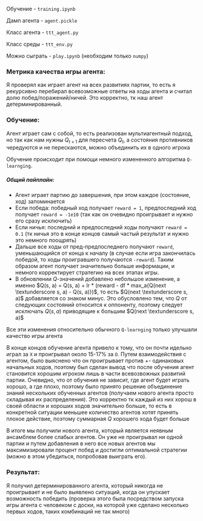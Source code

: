 Обучение - `training.ipynb`

Дамп агента - `agent.pickle`

Класс агента - `ttt_agent.py`

Класс среды - `ttt_env.py`

Можно сыграть - `play.ipynb` (необходим только `numpy`)

### Метрика качества игры агента:
Я проверял как играет агент на всех развитиях партии, то есть я рекурсивно перебирал всевозможные ответы на ходы агента и считал долю побед/поражений/ничей.
Это корректно, тк наш агент детерминированный.


### Обучение:
Агент играет сам с собой, то есть реализован мультиагентный подход, но так как нам нужны $Q_{t+1}$ для пересчета $Q_t$, а состояния противников чередуются и не перескаются, можно объединить их в одного игрока

Обучение происходит при помощи немного измененного алгоритма `Q-learnging`. 

##### Общий пайплайн:

- Агент играет партию до завершения, при этом каждое (состояние, ход) запоминается
- Если победа: победный ход получает `reward = 1`, предпоследний ход получает `reward = -1e10` (так как он очевидно проигрывает и нужно его сразу исключить)
- Если ничья: последний и предпоследний ходы получают `reward = 0.1` (тк ничья это в конце концов самый частый результат и нужно это немного поощрять)
- Дальше все ходы от пред-предпоследнего получают `reward`, уменьшающийся от конца к началу (в случае если игра закончилась победой, то ходы проигравшего получаются `-reward`). Таким образом агент получает значительно больше информации, и немного корректирует стратегию на всех этапах игры.
- В обновлении $Q$-значений добавлено небольшое изменение, а именно $Q(s, a) = Q(s, a) + lr * (reward - df * max_a{Q(next \textunderscore s, a) - Q(s, a)})$, то есть $Q(next \textunderscore s, a)$ добавляется со знаком минус. Это обусловлено тем, что $Q$ от следующих состояний относится к оппоненту, поэтому следует исключать $Q(s, a)$ приводящие к большим $Q(next \textunderscore s, a)$

Все эти изменения относительно обычного `Q-learnging` только улучшали качество игры агента

В конце концов обучение агента привело к тому, что он почти идельно играл за `X` и проигрывал около 15-17% за `O`. Путем взаимодействия с агентом, было выяснено что он проигрывает против +- одинаковых начальных ходов, поэтому был сделан вывод что после обучения агент становится хорошим игроком лишь в части всевозвожных развитий партии. Очевидно, что от обучения не зависит, где агент будет играть хорошо, а где плохо, поэтому было принято решение объединение знаний нескольких обученных агентов (получаем нового агента просто складывая их распределения). Это корректно тк каждый из них хорош в своей области и хороших ходов значительно больше, то есть в конкретной ситуации меньшее количество агентов хотят принять плохое действие, поэтому суммарная $Q$ хорошего хода будет больше

В итоге мы получили нового агента, который является неявным ансамблем более слабых агентов. Он уже не проигрывал ни одной партии и путем добавления в него все новых агентов мы максимизировали процент побед и достигли оптимальной стратегии (можно в этом убедиться, попробовав выиграть его). 

### Результат:
Я получил детерминированного агента, который никогда не проигрывает и не было выявлено ситуаций, когда он упускает возможность победить (проверка этого была посредством запуска игры агента с человеком с доски, на которой уже сделано несколько первых ходов, таких комбинаций не так много)
